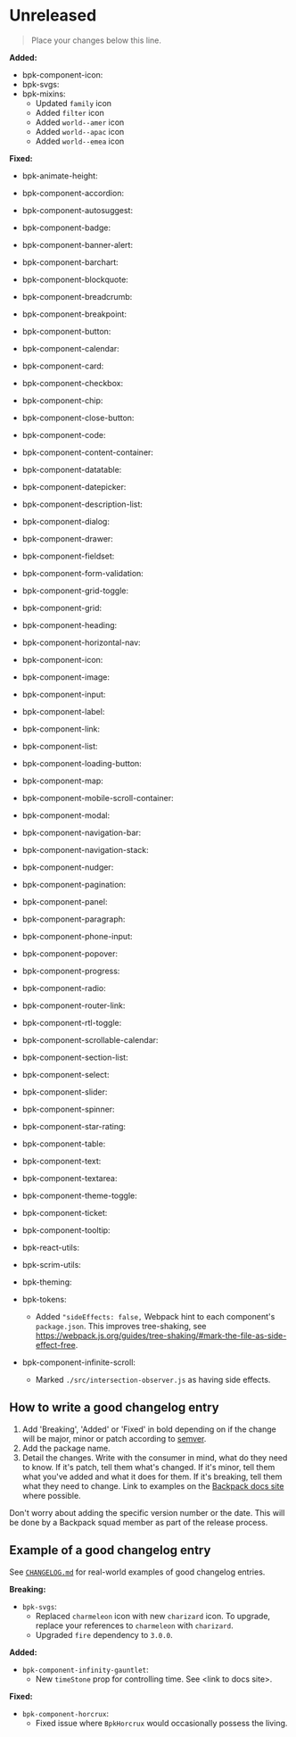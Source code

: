 # Unreleased

> Place your changes below this line.

**Added:**

- bpk-component-icon:
- bpk-svgs:
- bpk-mixins:
  - Updated `family` icon
  - Added `filter` icon
  - Added `world--amer` icon
  - Added `world--apac` icon
  - Added `world--emea` icon

**Fixed:**

- bpk-animate-height:
- bpk-component-accordion:
- bpk-component-autosuggest:
- bpk-component-badge:
- bpk-component-banner-alert:
- bpk-component-barchart:
- bpk-component-blockquote:
- bpk-component-breadcrumb:
- bpk-component-breakpoint:
- bpk-component-button:
- bpk-component-calendar:
- bpk-component-card:
- bpk-component-checkbox:
- bpk-component-chip:
- bpk-component-close-button:
- bpk-component-code:
- bpk-component-content-container:
- bpk-component-datatable:
- bpk-component-datepicker:
- bpk-component-description-list:
- bpk-component-dialog:
- bpk-component-drawer:
- bpk-component-fieldset:
- bpk-component-form-validation:
- bpk-component-grid-toggle:
- bpk-component-grid:
- bpk-component-heading:
- bpk-component-horizontal-nav:
- bpk-component-icon:
- bpk-component-image:
- bpk-component-input:
- bpk-component-label:
- bpk-component-link:
- bpk-component-list:
- bpk-component-loading-button:
- bpk-component-map:
- bpk-component-mobile-scroll-container:
- bpk-component-modal:
- bpk-component-navigation-bar:
- bpk-component-navigation-stack:
- bpk-component-nudger:
- bpk-component-pagination:
- bpk-component-panel:
- bpk-component-paragraph:
- bpk-component-phone-input:
- bpk-component-popover:
- bpk-component-progress:
- bpk-component-radio:
- bpk-component-router-link:
- bpk-component-rtl-toggle:
- bpk-component-scrollable-calendar:
- bpk-component-section-list:
- bpk-component-select:
- bpk-component-slider:
- bpk-component-spinner:
- bpk-component-star-rating:
- bpk-component-table:
- bpk-component-text:
- bpk-component-textarea:
- bpk-component-theme-toggle:
- bpk-component-ticket:
- bpk-component-tooltip:
- bpk-react-utils:
- bpk-scrim-utils:
- bpk-theming:
- bpk-tokens:
  - Added `"sideEffects: false,` Webpack hint to each component's `package.json`. This improves tree-shaking, see https://webpack.js.org/guides/tree-shaking/#mark-the-file-as-side-effect-free.

- bpk-component-infinite-scroll:
  - Marked `./src/intersection-observer.js` as having side effects.

## How to write a good changelog entry

1. Add 'Breaking', 'Added' or 'Fixed' in bold depending on if the change will be major, minor or patch according to [semver](semver.org).
2. Add the package name.
3. Detail the changes. Write with the consumer in mind, what do they need to know. If it's patch, tell them what's changed. If it's minor, tell them what you've added and what it does for them. If it's breaking, tell them what they need to change. Link to examples on the [Backpack docs site](backpack.github.io) where possible.

Don't worry about adding the specific version number or the date. This will be done by a Backpack squad member as part of the release process.

## Example of a good changelog entry

See [`CHANGELOG.md`](CHANGELOG.md) for real-world examples of good changelog entries.

**Breaking:**

- `bpk-svgs`:
  - Replaced `charmeleon` icon with new `charizard` icon. To upgrade, replace your references to `charmeleon` with `charizard`.
  - Upgraded `fire` dependency to `3.0.0`.

**Added:**

- `bpk-component-infinity-gauntlet`:
  - New `timeStone` prop for controlling time. See &lt;link to docs site&gt;.

**Fixed:**

- `bpk-component-horcrux`:
  - Fixed issue where `BpkHorcrux` would occasionally possess the living.
